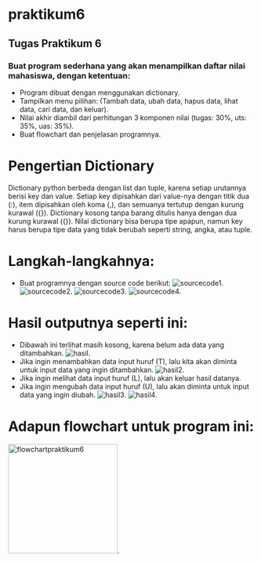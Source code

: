 # praktikum6
## Tugas Praktikum 6
### Buat program sederhana yang akan menampilkan daftar nilai mahasiswa, dengan ketentuan:
- Program dibuat dengan menggunakan dictionary.
- Tampilkan menu pilihan: (Tambah data, ubah data, hapus data, lihat data, cari data, dan keluar).
- Nilai akhir diambil dari perhitungan 3 komponen nilai (tugas: 30%, uts: 35%, uas: 35%).
- Buat flowchart dan penjelasan programnya.
# Pengertian Dictionary
Dictionary python berbeda dengan list dan tuple, karena setiap urutannya berisi key dan value. Setiap key dipisahkan dari value-nya dengan titik dua (:), item dipisahkan oleh koma (,), dan semuanya tertutup dengan kurung kurawal ({}). Dictionary kosong tanpa barang ditulis hanya dengan dua kurung kurawal ({}). Nilai dictionary bisa berupa tipe apapun, namun key harus berupa tipe data yang tidak berubah seperti string, angka, atau tuple.
# Langkah-langkahnya:
- Buat programnya dengan source code berikut:
![sourcecode1](https://user-images.githubusercontent.com/115906333/204961418-93a94d7c-d57f-42eb-9bfe-fbe80a55c27f.png).
![sourcecode2](https://user-images.githubusercontent.com/115906333/204961467-c7620333-7a48-4487-9e45-40f62ebbe23f.png).
![sourcecode3](https://user-images.githubusercontent.com/115906333/204961570-1d12d5d1-8637-404e-8a13-3ff9143375ff.png).
![sourcecode4](https://user-images.githubusercontent.com/115906333/204961716-c25492dc-3d90-4146-a2b4-b7a6bd0f5c26.png).
# Hasil outputnya seperti ini:
- Dibawah ini terlihat masih kosong, karena belum ada data yang ditambahkan.
![hasil](https://user-images.githubusercontent.com/115906333/204961753-faf9d089-178f-4da9-8076-6441c1c577d4.png).
- Jika ingin menambahkan data input huruf (T), lalu kita akan diminta untuk input data yang ingin ditambahkan.
![hasil2](https://user-images.githubusercontent.com/115906333/204961814-32232dc3-ded0-47f5-957a-94e7c449d1d2.png).
- Jika ingin melihat data input huruf (L), lalu akan keluar hasil datanya.
- Jika ingin mengubah data input huruf (U), lalu akan diminta untuk input data yang ingin diubah.
![hasil3](https://user-images.githubusercontent.com/115906333/204961847-26191d1d-9772-49ce-9bc2-df545cfd3f40.png).
![hasil4](https://user-images.githubusercontent.com/115906333/204961871-018bf5b7-8a1d-47db-9a59-1b7181d19aa3.png).
# Adapun flowchart untuk program ini:
<img width="223" alt="flowchartpraktikum6" src="https://user-images.githubusercontent.com/115906333/204961929-70fe6fff-ad8b-4432-b293-541c3ba7b8d5.png">.










